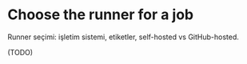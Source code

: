 # Choose the runner for a job

Runner seçimi: işletim sistemi, etiketler, self-hosted vs GitHub-hosted.

(TODO)
